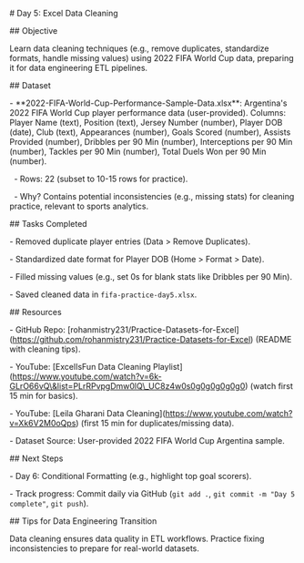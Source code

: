 \# Day 5: Excel Data Cleaning



\## Objective

Learn data cleaning techniques (e.g., remove duplicates, standardize formats, handle missing values) using 2022 FIFA World Cup data, preparing it for data engineering ETL pipelines.



\## Dataset

\- \*\*2022-FIFA-World-Cup-Performance-Sample-Data.xlsx\*\*: Argentina's 2022 FIFA World Cup player performance data (user-provided). Columns: Player Name (text), Position (text), Jersey Number (number), Player DOB (date), Club (text), Appearances (number), Goals Scored (number), Assists Provided (number), Dribbles per 90 Min (number), Interceptions per 90 Min (number), Tackles per 90 Min (number), Total Duels Won per 90 Min (number).  

&nbsp; - Rows: 22 (subset to 10-15 rows for practice).  

&nbsp; - Why? Contains potential inconsistencies (e.g., missing stats) for cleaning practice, relevant to sports analytics.



\## Tasks Completed

\- Removed duplicate player entries (Data > Remove Duplicates).

\- Standardized date format for Player DOB (Home > Format > Date).

\- Filled missing values (e.g., set 0s for blank stats like Dribbles per 90 Min).

\- Saved cleaned data in `fifa-practice-day5.xlsx`.



\## Resources

\- GitHub Repo: \[rohanmistry231/Practice-Datasets-for-Excel](https://github.com/rohanmistry231/Practice-Datasets-for-Excel) (README with cleaning tips).

\- YouTube: \[ExcelIsFun Data Cleaning Playlist](https://www.youtube.com/watch?v=6k-GLrO66vQ\&list=PLrRPvpgDmw0lQ\_UC8z4w0s0g0g0g0g0g0) (watch first 15 min for basics).

\- YouTube: \[Leila Gharani Data Cleaning](https://www.youtube.com/watch?v=Xk6V2M0oQps) (first 15 min for duplicates/missing data).

\- Dataset Source: User-provided 2022 FIFA World Cup Argentina sample.



\## Next Steps

\- Day 6: Conditional Formatting (e.g., highlight top goal scorers).

\- Track progress: Commit daily via GitHub (`git add .`, `git commit -m "Day 5 complete"`, `git push`).



\## Tips for Data Engineering Transition

Data cleaning ensures data quality in ETL workflows. Practice fixing inconsistencies to prepare for real-world datasets.

